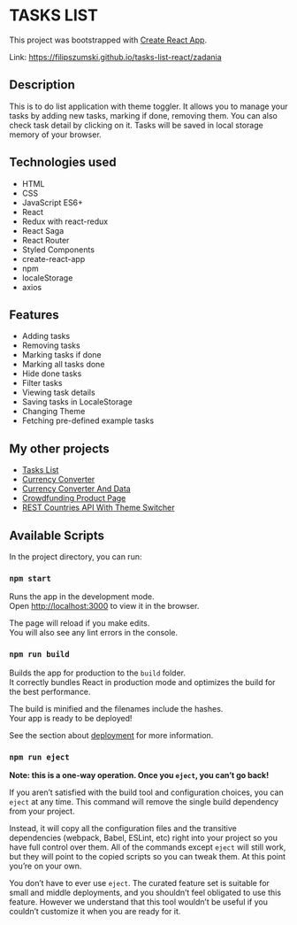 # TASKS LIST
This project was bootstrapped with [Create React App](https://github.com/facebook/create-react-app).

Link: https://filipszumski.github.io/tasks-list-react/zadania

## Description

This is to do list application with theme toggler. It allows you to manage your tasks by adding new tasks, marking if done, removing them. You can also check task detail by clicking on it. Tasks will be saved in local storage memory of your browser.

## Technologies used

- HTML
- CSS
- JavaScript ES6+
- React
- Redux with react-redux
- React Saga
- React Router
- Styled Components
- create-react-app
- npm 
- localeStorage
- axios

## Features

- Adding tasks
- Removing tasks
- Marking tasks if done
- Marking all tasks done
- Hide done tasks
- Filter tasks
- Viewing task details
- Saving tasks in LocaleStorage
- Changing Theme
- Fetching pre-defined example tasks

## My other projects

- [Tasks List](https://filipszumski.github.io/tasks-list/)
- [Currency Converter](https://filipszumski.github.io/currency-converter/)
- [Currency Converter And Data](https://filipszumski.github.io/currency-converter-and-data-react/)
- [Crowdfunding Product Page](https://filipszumski.github.io/crowdfunding-product-page/)
- [REST Countries API With Theme Switcher](https://filipszumski.github.io/rest-countries-api-with-color-theme-switcher/)
## Available Scripts

In the project directory, you can run:

### `npm start`

Runs the app in the development mode.<br />
Open [http://localhost:3000](http://localhost:3000) to view it in the browser.

The page will reload if you make edits.<br />
You will also see any lint errors in the console.

### `npm run build`

Builds the app for production to the `build` folder.<br />
It correctly bundles React in production mode and optimizes the build for the best performance.

The build is minified and the filenames include the hashes.<br />
Your app is ready to be deployed!

See the section about [deployment](https://facebook.github.io/create-react-app/docs/deployment) for more information.

### `npm run eject`

**Note: this is a one-way operation. Once you `eject`, you can’t go back!**

If you aren’t satisfied with the build tool and configuration choices, you can `eject` at any time. This command will remove the single build dependency from your project.

Instead, it will copy all the configuration files and the transitive dependencies (webpack, Babel, ESLint, etc) right into your project so you have full control over them. All of the commands except `eject` will still work, but they will point to the copied scripts so you can tweak them. At this point you’re on your own.

You don’t have to ever use `eject`. The curated feature set is suitable for small and middle deployments, and you shouldn’t feel obligated to use this feature. However we understand that this tool wouldn’t be useful if you couldn’t customize it when you are ready for it.
